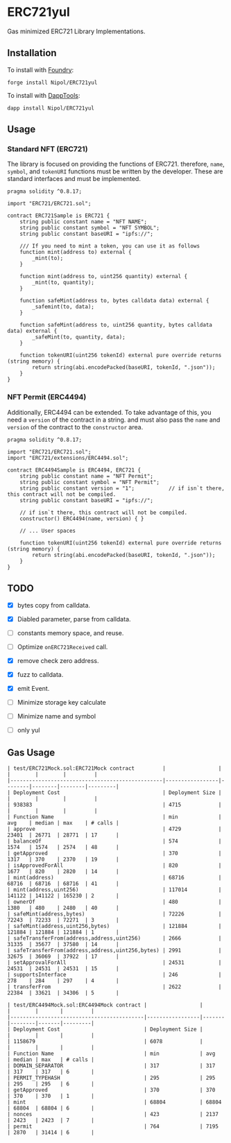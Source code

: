 # ERC721yul

Gas minimized ERC721 Library Implementations.

## Installation

To install with [Foundry](https://github.com/gakonst/foundry):

```
forge install Nipol/ERC721yul
```

To install with [DappTools](https://github.com/dapphub/dapptools):

```
dapp install Nipol/ERC721yul
```


## Usage

### Standard NFT (ERC721)
The library is focused on providing the functions of ERC721. therefore, `name`, `symbol`, and `tokenURI` functions must be written by the developer. These are standard interfaces and must be implemented.

```solidity
pragma solidity ^0.8.17;

import "ERC721/ERC721.sol";

contract ERC721Sample is ERC721 {
    string public constant name = "NFT NAME";
    string public constant symbol = "NFT SYMBOL";
    string public constant baseURI = "ipfs://";
    
    /// If you need to mint a token, you can use it as follows
    function mint(address to) external {
        _mint(to);
    }

    function mint(address to, uint256 quantity) external {
        _mint(to, quantity);
    }

    function safeMint(address to, bytes calldata data) external {
        _safemint(to, data);
    }

    function safeMint(address to, uint256 quantity, bytes calldata data) external {
        _safeMint(to, quantity, data);
    }

    function tokenURI(uint256 tokenId) external pure override returns (string memory) {
        return string(abi.encodePacked(baseURI, tokenId, ".json"));
    }
}
```

### NFT Permit (ERC4494)
Additionally, ERC4494 can be extended. To take advantage of this, you need a `version` of the contract in a string. and must also pass the `name` and `version` of the contract to the `constructor` area.

```solidity
pragma solidity ^0.8.17;

import "ERC721/ERC721.sol";
import "ERC721/extensions/ERC4494.sol";

contract ERC4494Sample is ERC4494, ERC721 {
    string public constant name = "NFT Permit";
    string public constant symbol = "NFT Permit";
    string public constant version = "1";           // if isn`t there, this contract will not be compiled.
    string public constant baseURI = "ipfs://";

    // if isn`t there, this contract will not be compiled.
    constructor() ERC4494(name, version) { }

    // ... User spaces

    function tokenURI(uint256 tokenId) external pure override returns (string memory) {
        return string(abi.encodePacked(baseURI, tokenId, ".json"));
    }
}
```

## TODO

- [x] bytes copy from calldata.
- [x] Diabled parameter, parse from calldata.
- [ ] constants memory space, and reuse.
- [ ] Optimize `onERC721Received` call.
- [x] remove check zero address.
- [x] fuzz to calldata.
- [x] emit Event.
- [ ] Minimize storage key calculate
- [ ] Minimize name and symbol
- [ ] only yul


## Gas Usage
```
| test/ERC721Mock.sol:ERC721Mock contract         |                 |        |        |        |         |
|-------------------------------------------------|-----------------|--------|--------|--------|---------|
| Deployment Cost                                 | Deployment Size |        |        |        |         |
| 938383                                          | 4715            |        |        |        |         |
| Function Name                                   | min             | avg    | median | max    | # calls |
| approve                                         | 4729            | 23401  | 26771  | 28771  | 17      |
| balanceOf                                       | 574             | 1574   | 1574   | 2574   | 48      |
| getApproved                                     | 370             | 1317   | 370    | 2370   | 19      |
| isApprovedForAll                                | 820             | 1677   | 820    | 2820   | 14      |
| mint(address)                                   | 68716           | 68716  | 68716  | 68716  | 41      |
| mint(address,uint256)                           | 117014          | 141122 | 141122 | 165230 | 2       |
| ownerOf                                         | 480             | 1380   | 480    | 2480   | 40      |
| safeMint(address,bytes)                         | 72226           | 72243  | 72233  | 72271  | 3       |
| safeMint(address,uint256,bytes)                 | 121884          | 121884 | 121884 | 121884 | 1       |
| safeTransferFrom(address,address,uint256)       | 2666            | 31335  | 35677  | 37580  | 14      |
| safeTransferFrom(address,address,uint256,bytes) | 2991            | 32675  | 36069  | 37922  | 17      |
| setApprovalForAll                               | 24531           | 24531  | 24531  | 24531  | 15      |
| supportsInterface                               | 246             | 278    | 284    | 297    | 4       |
| transferFrom                                    | 2622            | 22384  | 33621  | 34306  | 5       |
```

```
| test/ERC4494Mock.sol:ERC4494Mock contract |                 |       |        |       |         |
|-------------------------------------------|-----------------|-------|--------|-------|---------|
| Deployment Cost                           | Deployment Size |       |        |       |         |
| 1158679                                   | 6078            |       |        |       |         |
| Function Name                             | min             | avg   | median | max   | # calls |
| DOMAIN_SEPARATOR                          | 317             | 317   | 317    | 317   | 6       |
| PERMIT_TYPEHASH                           | 295             | 295   | 295    | 295   | 6       |
| getApproved                               | 370             | 370   | 370    | 370   | 1       |
| mint                                      | 68804           | 68804 | 68804  | 68804 | 6       |
| nonces                                    | 423             | 2137  | 2423   | 2423  | 7       |
| permit                                    | 764             | 7195  | 2870   | 31414 | 6       |
```
